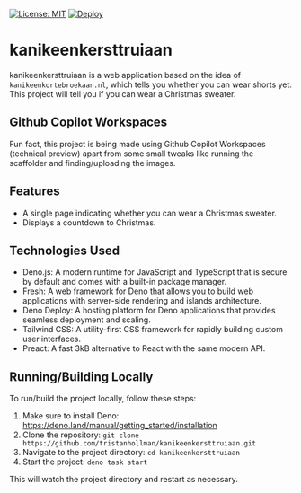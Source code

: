 [![License: MIT](https://img.shields.io/badge/License-MIT-yellow.svg)](https://opensource.org/licenses/MIT)
[![Deploy](https://github.com/tristanhollman/kanikeenkersttruiaan/actions/workflows/deploy.yml/badge.svg)](https://github.com/tristanhollman/kanikeenkersttruiaan/actions/workflows/deploy.yml)

# kanikeenkersttruiaan

kanikeenkersttruiaan is a web application based on the idea of `kanikeenkortebroekaan.nl`, which tells you whether you can wear shorts yet. This project will tell you if you can wear a Christmas sweater.

## Github Copilot Workspaces
Fun fact, this project is being made using Github Copilot Workspaces (technical preview) apart from some small tweaks like running the scaffolder and finding/uploading the images.

## Features

- A single page indicating whether you can wear a Christmas sweater.
- Displays a countdown to Christmas.

## Technologies Used

- Deno.js: A modern runtime for JavaScript and TypeScript that is secure by default and comes with a built-in package manager.
- Fresh: A web framework for Deno that allows you to build web applications with server-side rendering and islands architecture.
- Deno Deploy: A hosting platform for Deno applications that provides seamless deployment and scaling.
- Tailwind CSS: A utility-first CSS framework for rapidly building custom user interfaces.
- Preact: A fast 3kB alternative to React with the same modern API.

## Running/Building Locally

To run/build the project locally, follow these steps:

1. Make sure to install Deno: https://deno.land/manual/getting_started/installation
2. Clone the repository: `git clone https://github.com/tristanhollman/kanikeenkersttruiaan.git`
3. Navigate to the project directory: `cd kanikeenkersttruiaan`
4. Start the project: `deno task start`

This will watch the project directory and restart as necessary.
